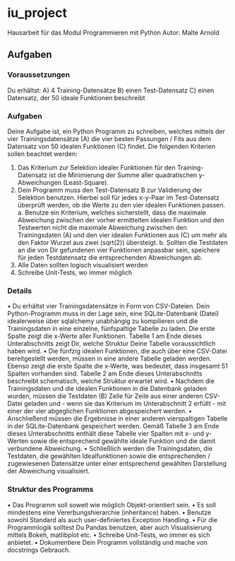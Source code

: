 # iu_project
Hausarbeit für das Modul Programmieren mit Python
Autor: Malte Arnold
## Aufgaben
### Voraussetzungen
Du erhältst:
A) 4 Training-Datensätze
B) einen Test-Datensatz
C) einen Datensatz, der 50 ideale Funktionen beschreibt
### Aufgaben
Deine Aufgabe ist, ein Python Programm zu schreiben, welches mittels der vier Trainingsdatensätze (A) die vier
besten Passungen / Fits aus dem Datensatz von 50 idealen Funktionen (C) findet. Die folgenden Kriterien sollen
beachtet werden:
1. Das Kriterium zur Selektion idealer Funktionen für den Training-Datensatz ist die Minimierung der
Summe aller quadratischen y-Abweichungen (Least-Square).
2. Dein Programm muss den Test-Datensatz B zur Validierung der Selektion benutzen. Hierbei soll für jedes
x-y-Paar im Test-Datensatz überprüft werden, ob die Werte zu den vier idealen Funktionen passen.
a. Benutze ein Kriterium, welches sicherstellt, dass die maximale Abweichung zwischen der vorher
ermittelten idealen Funktion und den Testwerten nicht die maximale Abweichung zwischen den
Trainingsdaten (A) und den vier idealen Funktionen aus (C) um mehr als den Faktor Wurzel aus
zwei (sqrt(2)) übersteigt.
b. Sollten die Testdaten an die von Dir gefundenen vier Funktionen anpassbar sein, speichere für
jeden Testdatensatz die entsprechenden Abweichungen ab.
4. Alle Daten sollten logisch visualisiert werden
5. Schreibe Unit-Tests, wo immer möglich
### Details
• Du erhältst vier Trainingsdatensätze in Form von CSV-Dateien. Dein Python-Programm muss in der Lage
sein, eine SQLite-Datenbank (Datei) idealerweise über sqlalchemy unabhängig zu kompilieren und die
Trainingsdaten in eine einzelne, fünfspaltige Tabelle zu laden. Die erste Spalte zeigt die x-Werte aller
Funktionen. Tabelle 1 am Ende dieses Unterabschnitts zeigt Dir, welche Struktur Deine Tabelle
voraussichtlich haben wird.
• Die fünfzig idealen Funktionen, die auch über eine CSV-Datei bereitgestellt werden, müssen in eine
andere Tabelle geladen werden. Ebenso zeigt die erste Spalte die x-Werte, was bedeutet, dass
insgesamt 51 Spalten vorhanden sind. Tabelle 2 am Ende dieses Unterabschnitts beschreibt
schematisch, welche Struktur erwartet wird.
• Nachdem die Trainingsdaten und die idealen Funktionen in die Datenbank geladen wurden, müssen die
Testdaten (B) Zeile für Zeile aus einer anderen CSV-Datei geladen und - wenn sie das Kriterium im
Unterabschnitt 2 erfüllt - mit einer der vier abgeglichen Funktionen abgespeichert werden.
• Anschließend müssen die Ergebnisse in einer anderen vierspaltigen Tabelle in der SQLite-Datenbank
gespeichert werden. Gemäß Tabelle 3 am Ende dieses Unterabschnitts enthält diese Tabelle vier
Spalten mit x- und y-Werten sowie die entsprechend gewählte ideale Funktion und die damit
verbundene Abweichung.
• Schließlich werden die Trainingsdaten, die Testdaten, die gewählten Idealfunktionen sowie die
entsprechenden / zugewiesenen Datensätze unter einer entsprechend gewählten Darstellung der
Abweichung visualisiert.
### Struktur des Programms
• Das Programm soll soweit wie möglich Objekt-orientiert sein.
• Es soll mindestens eine Vererbungshierarchie (inheritance) haben.
• Benutze sowohl Standard als auch user-definiertes Exception Handling.
• Für die Programmlogik solltest Du Pandas benutzen, aber auch Visualisierung mittels Bokeh, matlibplot
etc.
• Schreibe Unit-Tests, wo immer es sich anbietet.
• Dokumentiere Dein Programm vollständig und mache von docstrings Gebrauch.
